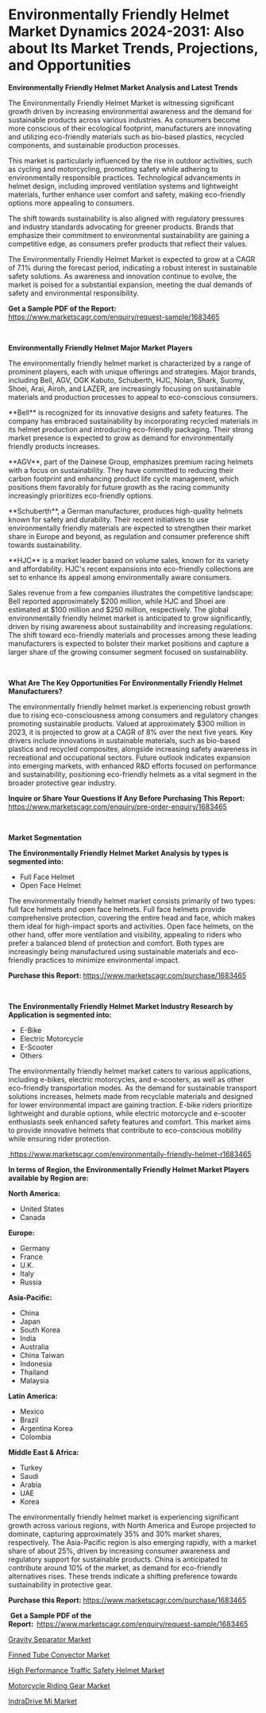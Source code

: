 <p><h1>Environmentally Friendly Helmet Market Dynamics 2024-2031: Also about Its Market Trends, Projections, and Opportunities</h1></p><p><strong>Environmentally Friendly Helmet Market Analysis and Latest Trends</strong></p>
<p><p>The Environmentally Friendly Helmet Market is witnessing significant growth driven by increasing environmental awareness and the demand for sustainable products across various industries. As consumers become more conscious of their ecological footprint, manufacturers are innovating and utilizing eco-friendly materials such as bio-based plastics, recycled components, and sustainable production processes. </p><p>This market is particularly influenced by the rise in outdoor activities, such as cycling and motorcycling, promoting safety while adhering to environmentally responsible practices. Technological advancements in helmet design, including improved ventilation systems and lightweight materials, further enhance user comfort and safety, making eco-friendly options more appealing to consumers.</p><p>The shift towards sustainability is also aligned with regulatory pressures and industry standards advocating for greener products. Brands that emphasize their commitment to environmental sustainability are gaining a competitive edge, as consumers prefer products that reflect their values.</p><p>The Environmentally Friendly Helmet Market is expected to grow at a CAGR of 7.1% during the forecast period, indicating a robust interest in sustainable safety solutions. As awareness and innovation continue to evolve, the market is poised for a substantial expansion, meeting the dual demands of safety and environmental responsibility.</p></p>
<p><strong>Get a Sample PDF of the Report:&nbsp;</strong> <a href="https://www.marketscagr.com/enquiry/request-sample/1683465?utm_campaign=1339&utm_medium=2&utm_source=Github&utm_content=ia&utm_term=15102024&utm_id=environmentally-friendly-helmet">https://www.marketscagr.com/enquiry/request-sample/1683465</a></p>
<p>&nbsp;</p>
<p><strong>Environmentally Friendly Helmet Major Market Players</strong></p>
<p><p>The environmentally friendly helmet market is characterized by a range of prominent players, each with unique offerings and strategies. Major brands, including Bell, AGV, OGK Kabuto, Schuberth, HJC, Nolan, Shark, Suomy, Shoei, Arai, Airoh, and LAZER, are increasingly focusing on sustainable materials and production processes to appeal to eco-conscious consumers.</p><p>**Bell** is recognized for its innovative designs and safety features. The company has embraced sustainability by incorporating recycled materials in its helmet production and introducing eco-friendly packaging. Their strong market presence is expected to grow as demand for environmentally friendly products increases.</p><p>**AGV**, part of the Dainese Group, emphasizes premium racing helmets with a focus on sustainability. They have committed to reducing their carbon footprint and enhancing product life cycle management, which positions them favorably for future growth as the racing community increasingly prioritizes eco-friendly options.</p><p>**Schuberth**, a German manufacturer, produces high-quality helmets known for safety and durability. Their recent initiatives to use environmentally friendly materials are expected to strengthen their market share in Europe and beyond, as regulation and consumer preference shift towards sustainability.</p><p>**HJC** is a market leader based on volume sales, known for its variety and affordability. HJC's recent expansions into eco-friendly collections are set to enhance its appeal among environmentally aware consumers.</p><p>Sales revenue from a few companies illustrates the competitive landscape: Bell reported approximately $200 million, while HJC and Shoei are estimated at $100 million and $250 million, respectively. The global environmentally friendly helmet market is anticipated to grow significantly, driven by rising awareness about sustainability and increasing regulations. The shift toward eco-friendly materials and processes among these leading manufacturers is expected to bolster their market positions and capture a larger share of the growing consumer segment focused on sustainability.</p></p>
<p>&nbsp;</p>
<p><strong>What Are The Key Opportunities For Environmentally Friendly Helmet Manufacturers?</strong></p>
<p><p>The environmentally friendly helmet market is experiencing robust growth due to rising eco-consciousness among consumers and regulatory changes promoting sustainable products. Valued at approximately $300 million in 2023, it is projected to grow at a CAGR of 8% over the next five years. Key drivers include innovations in sustainable materials, such as bio-based plastics and recycled composites, alongside increasing safety awareness in recreational and occupational sectors. Future outlook indicates expansion into emerging markets, with enhanced R&D efforts focused on performance and sustainability, positioning eco-friendly helmets as a vital segment in the broader protective gear industry.</p></p>
<p><strong>Inquire or Share Your Questions If Any Before Purchasing This Report:</strong> <a href="https://www.marketscagr.com/enquiry/pre-order-enquiry/1683465?utm_campaign=1339&utm_medium=2&utm_source=Github&utm_content=ia&utm_term=15102024&utm_id=environmentally-friendly-helmet">https://www.marketscagr.com/enquiry/pre-order-enquiry/1683465</a></p>
<p>&nbsp;</p>
<p><strong>Market Segmentation</strong></p>
<p><strong>The Environmentally Friendly Helmet Market Analysis by types is segmented into:</strong></p>
<p><ul><li>Full Face Helmet</li><li>Open Face Helmet</li></ul></p>
<p><p>The environmentally friendly helmet market consists primarily of two types: full face helmets and open face helmets. Full face helmets provide comprehensive protection, covering the entire head and face, which makes them ideal for high-impact sports and activities. Open face helmets, on the other hand, offer more ventilation and visibility, appealing to riders who prefer a balanced blend of protection and comfort. Both types are increasingly being manufactured using sustainable materials and eco-friendly practices to minimize environmental impact.</p></p>
<p><strong>Purchase this Report:&nbsp;</strong><a href="https://www.marketscagr.com/purchase/1683465?utm_campaign=1339&utm_medium=2&utm_source=Github&utm_content=ia&utm_term=15102024&utm_id=environmentally-friendly-helmet">https://www.marketscagr.com/purchase/1683465</a></p>
<p>&nbsp;</p>
<p><strong>The Environmentally Friendly Helmet Market Industry Research by Application is segmented into:</strong></p>
<p><ul><li>E-Bike</li><li>Electric Motorcycle</li><li>E-Scooter</li><li>Others</li></ul></p>
<p><p>The environmentally friendly helmet market caters to various applications, including e-bikes, electric motorcycles, and e-scooters, as well as other eco-friendly transportation modes. As the demand for sustainable transport solutions increases, helmets made from recyclable materials and designed for lower environmental impact are gaining traction. E-bike riders prioritize lightweight and durable options, while electric motorcycle and e-scooter enthusiasts seek enhanced safety features and comfort. This market aims to provide innovative helmets that contribute to eco-conscious mobility while ensuring rider protection.</p></p>
<p><a href="https://www.marketscagr.com/environmentally-friendly-helmet-r1683465?utm_campaign=1339&utm_medium=2&utm_source=Github&utm_content=ia&utm_term=15102024&utm_id=environmentally-friendly-helmet">&nbsp;https://www.marketscagr.com/environmentally-friendly-helmet-r1683465</a></p>
<p><strong>In terms of Region, the Environmentally Friendly Helmet Market Players available by Region are:</strong></p>
<p>
    <p> <strong> North America: </strong>
        <ul>
            <li>United States</li>
            <li>Canada</li>
        </ul>
        </p> 
    <p> <strong> Europe: </strong>
        <ul>
            <li>Germany</li>
            <li>France</li>
            <li>U.K.</li>
            <li>Italy</li>
            <li>Russia</li>
        </ul>
        </p> 
    <p> <strong> Asia-Pacific: </strong>
        <ul>
            <li>China</li>
            <li>Japan</li>
            <li>South Korea</li>
            <li>India</li>
            <li>Australia</li>
            <li>China Taiwan</li>
            <li>Indonesia</li>
            <li>Thailand</li>
            <li>Malaysia</li>
        </ul>
        </p> 
    <p> <strong> Latin America: </strong>
        <ul>
            <li>Mexico</li>
            <li>Brazil</li>
            <li>Argentina Korea</li>
            <li>Colombia</li>
        </ul>
        </p> 
    <p> <strong> Middle East & Africa: </strong>
        <ul>
            <li>Turkey</li>
            <li>Saudi</li>
            <li>Arabia</li>
            <li>UAE</li>
            <li>Korea</li>
        </ul>
    </p>
    </p>
<p><p>The environmentally friendly helmet market is experiencing significant growth across various regions, with North America and Europe projected to dominate, capturing approximately 35% and 30% market shares, respectively. The Asia-Pacific region is also emerging rapidly, with a market share of about 25%, driven by increasing consumer awareness and regulatory support for sustainable products. China is anticipated to contribute around 10% of the market, as demand for eco-friendly alternatives rises. These trends indicate a shifting preference towards sustainability in protective gear.</p></p>
<p><strong>Purchase this Report: </strong><a href="https://www.marketscagr.com/purchase/1683465?utm_campaign=1339&utm_medium=2&utm_source=Github&utm_content=ia&utm_term=15102024&utm_id=environmentally-friendly-helmet">https://www.marketscagr.com/purchase/1683465</a></p>
<p>&nbsp;<strong>Get a Sample PDF of the Report:&nbsp;&nbsp;</strong><a href="https://www.marketscagr.com/enquiry/request-sample/1683465?utm_campaign=1339&utm_medium=2&utm_source=Github&utm_content=ia&utm_term=15102024&utm_id=environmentally-friendly-helmet">https://www.marketscagr.com/enquiry/request-sample/1683465</a></p>
<p><strong></strong></p>
<p><p><a href="https://www.linkedin.com/pulse/gravity-separator-market-consolidation-impact-structure-zyvye?utm_campaign=1339&utm_medium=2&utm_source=Github&utm_content=ia&utm_term=15102024&utm_id=environmentally-friendly-helmet">Gravity Separator Market</a></p><p><a href="https://www.linkedin.com/pulse/finned-tube-convector-market-penetration-strategies-untapped-1akce?utm_campaign=1339&utm_medium=2&utm_source=Github&utm_content=ia&utm_term=15102024&utm_id=environmentally-friendly-helmet">Finned Tube Convector Market</a></p><p><a href="https://github.com/destinybqdicha/Market-Research-Report-List-1/blob/main/high-performance-traffic-safety-helmet-market.md?utm_campaign=1339&utm_medium=2&utm_source=Github&utm_content=ia&utm_term=15102024&utm_id=environmentally-friendly-helmet">High Performance Traffic Safety Helmet Market</a></p><p><a href="https://github.com/PeterParrish5/Market-Research-Report-List-6/blob/main/motorcycle-riding-gear-market.md?utm_campaign=1339&utm_medium=2&utm_source=Github&utm_content=ia&utm_term=15102024&utm_id=environmentally-friendly-helmet">Motorcycle Riding Gear Market</a></p><p><a href="https://www.linkedin.com/pulse/indradrive-mi-industry-sector-new-technologies-market-impact-yl6ge?utm_campaign=1339&utm_medium=2&utm_source=Github&utm_content=ia&utm_term=15102024&utm_id=environmentally-friendly-helmet">IndraDrive Mi Market</a></p></p>